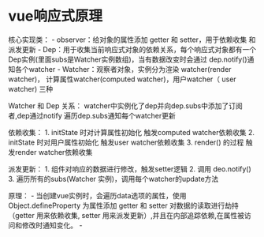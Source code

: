 
# vue响应式原理

  核心实现类：
    - observer：给对象的属性添加 getter 和 setter，用于依赖收集
                和派发更新
    - Dep：用于收集当前响应式对象的依赖关系，每个响应式对象都有一个
           Dep实例(里面subs是Watcher实例数组)，当有数据改变时会通过
           dep.notify()通知各个watcher
    - Watcher：观察者对象，实例分为渲染 watcher(render watcher)，
               计算属性watcher(computed watcher)，用户watcher（
               user watcher) 三种

  Watcher 和 Dep 关系：
      watcher中实例化了dep并向dep.subs中添加了订阅者,dep通过notify
      遍历dep.subs通知每个watcher更新              

  依赖收集：
     1. initState 时对计算属性初始化 触发computed watcher依赖收集
     2. initState 时对用户属性初始化 触发user watcher依赖收集
     3. render() 的过程 触发render watcher依赖收集

  派发更新：
     1. 组件对响应的数据进行修改，触发setter逻辑
     2. 调用 deo.notify()
     3. 遍历所有的subs(Watcher 实例)，调用每个watcher的update方法

  原理：
     - 当创建vue实例时，会遍历data选项的属性，使用Object.defineProperty 
       为属性添加 getter 和 setter 对数据的读取进行劫持（getter 用来依赖收集,
       setter 用来派发更新）,并且在内部追踪依赖,在属性被访问和修改时通知变化。 
     -     
